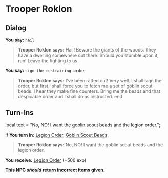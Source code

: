 # Trooper Roklon
## Dialog

**You say:** `hail`



>**Trooper Roklon says:** Hail! Beware the giants of the woods. They have a dwelling somewhere out there. Should you stumble upon it, run! Leave the fighting to us.

**You say:** `sign the restraining order`



>**Trooper Roklon says:** I've been ratted out! Very well. I shall sign the order, but first I shall force you to fetch me a set of goblin scout beads. I hear they make fine counters. Bring me the beads and that despicable order and I shall do as instructed.
end

## Turn-Ins



local text = "No, NO! I want the goblin scout beads and the legion order.";



if **You turn in:** [Legion Order](/item/18247), [Goblin Scout Beads](/item/12672)


>**Trooper Roklon says:** No, NO! I want the goblin scout beads and the legion order.


 **You receive:**  [Legion Order](/item/18248) (+500 exp)

**This NPC *should* return incorrect items given.**
